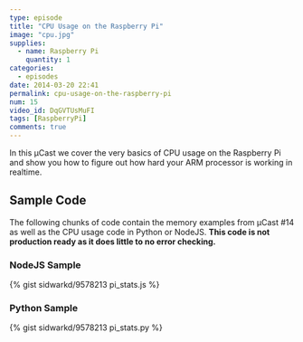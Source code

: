 ```yaml
---
type: episode
title: "CPU Usage on the Raspberry Pi"
image: "cpu.jpg"
supplies:
  - name: Raspberry Pi
    quantity: 1
categories:
  - episodes
date: 2014-03-20 22:41
permalink: cpu-usage-on-the-raspberry-pi
num: 15
video_id: DqGVTUsMuFI
tags: [RaspberryPi]
comments: true
---
```


In this µCast we cover the very basics of CPU usage on the Raspberry Pi and show you how to figure out how hard your ARM processor is working in realtime.

## Sample Code
The following chunks of code contain the memory examples from µCast #14 as well as the CPU usage code in Python or NodeJS. **This code is not production ready as it does little to no error checking.**

### NodeJS Sample
{% gist sidwarkd/9578213 pi_stats.js %} 

### Python Sample
{% gist sidwarkd/9578213 pi_stats.py %} 
